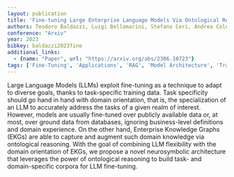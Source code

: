 ```yaml
---
layout: publication
title: 'Fine-tuning Large Enterprise Language Models Via Ontological Reasoning'
authors: Teodoro Baldazzi, Luigi Bellomarini, Stefano Ceri, Andrea Colombo, Andrea Gentili, Emanuel Sallinger
conference: "Arxiv"
year: 2023
bibkey: baldazzi2023fine
additional_links:
  - {name: "Paper", url: "https://arxiv.org/abs/2306.10723"}
tags: ['Fine-Tuning', 'Applications', 'RAG', 'Model Architecture', 'Training Techniques', 'Pretraining Methods', 'Dataset']
---
```

Large Language Models (LLMs) exploit fine-tuning as a technique to adapt to
diverse goals, thanks to task-specific training data. Task specificity should
go hand in hand with domain orientation, that is, the specialization of an LLM
to accurately address the tasks of a given realm of interest. However, models
are usually fine-tuned over publicly available data or, at most, over ground
data from databases, ignoring business-level definitions and domain experience.
On the other hand, Enterprise Knowledge Graphs (EKGs) are able to capture and
augment such domain knowledge via ontological reasoning. With the goal of
combining LLM flexibility with the domain orientation of EKGs, we propose a
novel neurosymbolic architecture that leverages the power of ontological
reasoning to build task- and domain-specific corpora for LLM fine-tuning.
